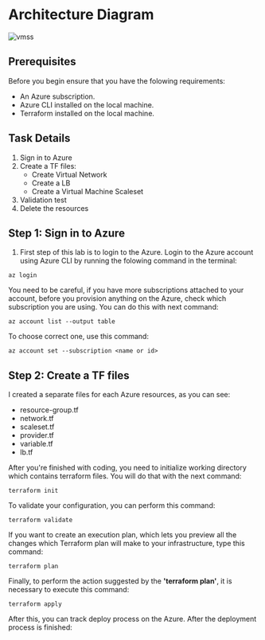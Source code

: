 # Architecture Diagram

![vmss](https://github.com/alentoholj/Terraform-Azure/assets/82238804/28d5d219-0ae2-4394-ad56-e52ce1579d23)

## Prerequisites
Before you begin ensure that you have the folowing requirements:

- An Azure subscription.
- Azure CLI installed on the local machine.
- Terraform installed on the local machine.

## Task Details

1. Sign in to Azure
2. Create a TF files:
    - Create Virtual Network
    - Create a LB
    - Create a Virtual Machine Scaleset
3. Validation test
4. Delete the resources

## Step 1: Sign in to Azure

1. First step of this lab is to login to the Azure. Login to the Azure account using Azure CLI by running the folowing command in the terminal:

```
az login
```
You need to be careful, if you have more subscriptions attached to your account, before you provision anything on the Azure, check which subscription you are using. You can do this with next command:

```
az account list --output table
```

To choose correct one, use this command:

```
az account set --subscription <name or id>
```

## Step 2: Create a TF files

I created a separate files for each Azure resources, as you can see:
- resource-group.tf
- network.tf
- scaleset.tf
- provider.tf
- variable.tf
- lb.tf

After you're finished with coding, you need to initialize working directory which contains terraform files. You will do that with the next command:

```
terraform init
```

To validate your configuration, you can perform this command:
```
terraform validate
```

If you want to create an execution plan, which lets you preview all the changes which Terraform plan will make to your infrastructure, type this command:

```
terraform plan
```

Finally, to perform the action suggested by the **'terraform plan'**, it is necessary to execute this command:
```
terraform apply
```
After this, you can track deploy process on the Azure. After the deployment process is finished:
<br></br>
